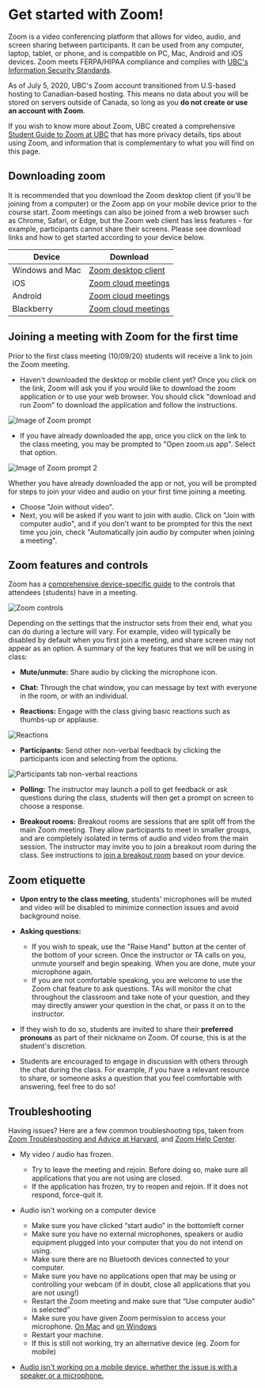 # Get started with Zoom!

Zoom is a video conferencing platform that allows for video, audio, and screen sharing between participants. It can be used from any computer, laptop, tablet, or phone, and is compatible on PC, Mac, Android and iOS devices. Zoom meets FERPA/HIPAA compliance and complies with [UBC's Information Security Standards](https://cio.ubc.ca/information-security/information-security-policy-standards-and-resources).

As of July 5, 2020, UBC's Zoom account transitioned from U.S-based hosting to Canadian-based hosting. This means no data about you will be stored on servers outside of Canada, so long as you **do not create or use an account with Zoom**.

If you wish to know more about Zoom, UBC created a comprehensive [Student Guide to Zoom at UBC](https://support.zoom.us/hc/en-us/articles/200941109-Attendee-Controls-in-a-Meeting) that has more privacy details, tips about using Zoom, and information that is complementary to what you will find on this page.

## Downloading zoom

It is recommended that you download the Zoom desktop client (if you'll be joining from a computer) or the Zoom app on your mobile device prior to the course start. Zoom meetings can also be joined from a web browser such as Chrome, Safari, or Edge, but the Zoom web client has less features - for example, participants cannot share their screens. Please see download links and how to get started according to your device below.

| Device           | Download      |
| -------------    | ------------- |
| Windows and Mac  | [Zoom desktop client](https://zoom.us/support/download)  |
| iOS              | [Zoom cloud meetings](https://apps.apple.com/us/app/zoom-cloud-meetings/id546505307)  |
| Android          | [Zoom cloud meetings](https://play.google.com/store/apps/details?id=us.zoom.videomeetings) |
| Blackberry       | [Zoom cloud meetings](https://appworld.blackberry.com/webstore/content/59949934) |

## Joining a meeting with Zoom for the first time

Prior to the first class meeting (10/09/20) students will receive a link to join the Zoom meeting.

+ Haven't downloaded the desktop or mobile client yet? Once you click on the link, Zoom will ask you if you would like to download the zoom application or to use your web browser. You should click "download and run Zoom" to download the application and follow the instructions.

![Image of Zoom prompt](http://web5.lib.pacificu.edu/zoom/wp-content/uploads/sites/526/2018/03/download-zoom-624x166.png)

+ If you have already downloaded the app, once you click on the link to the class meeting, you may be prompted to "Open zoom.us app". Select that option.

![Image of Zoom prompt 2](http://web5.lib.pacificu.edu/zoom/wp-content/uploads/sites/526/2020/03/Screen-Shot-2020-03-25-at-5.12.10-PM-624x210.png)

Whether you have already downloaded the app or not, you will be prompted for steps to join your video and audio on your first time joining a meeting.

+ Choose "Join without video".
+ Next, you will be asked if you want to join with audio. Click on "Join with computer audio", and if you don't want to be prompted for this the next time you join, check "Automatically join audio by computer when joining a meeting".

## Zoom features and controls

Zoom has a [comprehensive device-specific guide](https://support.zoom.us/hc/en-us/articles/200941109-Attendee-Controls-in-a-Meeting) to the controls that attendees (students) have in a meeting.

![Zoom controls](https://support.zoom.us/hc/en-us/articles/200941109-Attendee-Controls-in-a-Meeting)

Depending on the settings that the instructor sets from their end, what you can do during a lecture will vary. For example, video will typically be disabled by default when you first join a meeting, and share screen may not appear as an option. A summary of the key features that we will be using in class:

+ **Mute/unmute:** Share audio by clicking the microphone icon.

+ **Chat:** Through the chat window, you can message by text with everyone in the room, or with an individual.

+ **Reactions:** Engage with the class giving basic reactions such as thumbs-up or applause.

![Reactions](https://i.kinja-img.com/gawker-media/image/upload/c_scale,f_auto,fl_progressive,pg_1,q_80,w_800/e9ckmppvykakykubmgzr.png)

+ **Participants:** Send other non-verbal feedback by clicking the participants icon and selecting from the options.

![Participants tab non-verbal reactions](https://web4.bilkent.edu.tr/zoom/wp-content/uploads/2020/03/student-part-screen.png)

+ **Polling:** The instructor may launch a poll to get feedback or ask questions during the class, students will then get a prompt on screen to choose a response.

+ **Breakout rooms:** Breakout rooms are sessions that are split off from the main Zoom meeting. They allow participants to meet in smaller groups, and are completely isolated in terms of audio and video from the main session. The instructor may invite you to join a breakout room during the class. See instructions to [join a breakout room](https://support.zoom.us/hc/en-us/articles/115005769646) based on your device.

## Zoom etiquette

+ **Upon entry to the class meeting**, students' microphones will be muted and video will be disabled to minimize connection issues and avoid background noise.

+ **Asking questions:**
  + If you wish to speak, use the "Raise Hand" button at the center of the bottom of your screen. Once the instructor or TA calls on you, unmute yourself and begin speaking. When you are done, mute your microphone again.
  + If you are not comfortable speaking, you are welcome to use the Zoom chat feature to ask questions. TAs will monitor the chat throughout the classroom and take note of your question, and they may directly answer your question in the chat, or pass it on to the instructor.
  
+ If they wish to do so, students are invited to share their **preferred pronouns** as part of their nickname on Zoom. Of course, this is at the student's discretion.

+ Students are encouraged to engage in discussion with others through the chat during the class. For example, if you have a relevant resource to share, or someone asks a question that you feel comfortable with answering, feel free to do so!

## Troubleshooting

Having issues? Here are a few common troubleshooting tips, taken from [Zoom Troubleshooting and Advice at Harvard](https://haa.fas.harvard.edu/zoom-troubleshooting), and [Zoom Help Center](https://support.zoom.us/hc/en-us).

+ My video / audio has frozen.
  + Try to leave the meeting and rejoin. Before doing so, make sure all applications that you are not using are closed.
  + If the application has frozen, try to reopen and rejoin. If it does not respond, force-quit it.

+ Audio isn't working on a computer device
  + Make sure you have clicked “start audio” in the bottomleft corner
  + Make sure you have no external microphones, speakers or audio equipment plugged into your computer that you do not intend on using.
  + Make sure there are no Bluetooth devices connected to your computer.
  + Make sure you have no applications open that may be using or controlling your webcam (if in doubt, close all applications that you are not using!)
  + Restart the Zoom meeting and make sure that “Use computer audio” is selected”
  + Make sure you have given Zoom permission to access your microphone. [On Mac](https://support.apple.com/en-ca/guide/mac-help/mchla1b1e1fe/mac) and [on Windows](https://support.microsoft.com/en-us/help/4468232/windows-10-camera-microphone-and-privacy)
  + Restart your machine.
  + If this is still not working, try an alternative device (eg. Zoom for mobile)

+ [Audio isn't working on a mobile device, whether the issue is with a speaker or a microphone.](https://support.zoom.us/hc/en-us/articles/204484835-My-Audio-is-Not-Working-on-iOS-or-Android)
